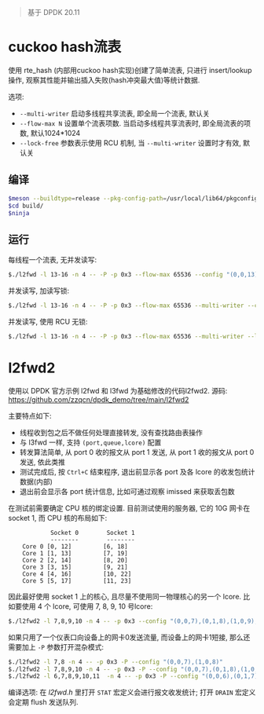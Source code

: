 >基于 DPDK 20.11

# cuckoo hash流表

使用 rte_hash (内部用cuckoo hash实现)创建了简单流表, 只进行 insert/lookup 操作,
观察其性能并输出插入失败(hash冲突最大值)等统计数据.

选项:
* `--multi-writer` 启动多线程共享流表, 即全局一个流表, 默认关
* `--flow-max N` 设置单个流表项数. 当启动多线程共享流表时, 即全局流表的项数, 默认1024*1024
* `--lock-free` 参数表示使用 RCU 机制, 当 `--multi-writer` 设置时才有效, 默认关

## 编译

```bash
$meson --buildtype=release --pkg-config-path=/usr/local/lib64/pkgconfig build
$cd build/
$ninja
```

## 运行

每线程一个流表, 无并发读写:
```bash
$./l2fwd -l 13-16 -n 4 -- -P -p 0x3 --flow-max 65536 --config "(0,0,13),(0,1,14),(1,0,15),(1,1,16)"
```

并发读写, 加读写锁:
```bash
$./l2fwd -l 13-16 -n 4 -- -P -p 0x3 --flow-max 65536 --multi-writer --config "(0,0,13),(0,1,14),(1,0,15),(1,1,16)"
```

并发读写, 使用 RCU 无锁:
```bash
$./l2fwd -l 13-16 -n 4 -- -P -p 0x3 --flow-max 65536 --multi-writer --lock-free --config "(0,0,13),(0,1,14),(1,0,15),(1,1,16)"
```

# l2fwd2

使用以 DPDK 官方示例 l2fwd 和 l3fwd 为基础修改的代码l2fwd2. 源码:
https://github.com/zzqcn/dpdk_demo/tree/main/l2fwd2

主要特点如下:

* 线程收到包之后不做任何处理直接转发, 没有查找路由表操作
* 与 l3fwd 一样, 支持 `(port,queue,lcore)` 配置
* 转发算法简单, 从 port 0 收的报文从 port 1 发送, 从 port 1 收的报文从 port 0 发送, 依此类推
* 测试完成后, 按 `Ctrl+C` 结束程序, 退出前显示各 port 及各 lcore 的收发包统计数据(内部)
* 退出前会显示各 port 统计信息, 比如可通过观察 imissed 来获取丢包数

在测试前需要确定 CPU 核的绑定设置. 目前测试使用的服务器, 它的 10G 网卡在 socket 1,
而 CPU 核的布局如下:
```
            Socket 0        Socket 1 
            --------        -------- 
    Core 0 [0, 12]         [6, 18] 
    Core 1 [1, 13]         [7, 19] 
    Core 2 [2, 14]         [8, 20] 
    Core 3 [3, 15]         [9, 21] 
    Core 4 [4, 16]         [10, 22]
    Core 5 [5, 17]         [11, 23]
```

因此最好使用 socket 1 上的核心, 且尽量不使用同一物理核心的另一个 lcore. 比如要使用 4 个
lcore, 可使用 7, 8, 9, 10 号lcore:

```bash
$./l2fwd2 -l 7,8,9,10 -n 4 -- -p 0x3 --config "(0,0,7),(0,1,8),(1,0,9),(1,1,10)"
```

如果只用了一个仪表口向设备上的网卡0发送流量, 而设备上的网卡1短接, 那么还需要加上
`-P` 参数打开混杂模式:

```bash
$./l2fwd2 -l 7,8 -n 4 -- -p 0x3 -P --config "(0,0,7),(1,0,8)"  
$./l2fwd2 -l 7,8,9,10 -n 4 -- -p 0x3 -P --config "(0,0,7),(0,1,8),(1,0,9),(1,1,10)"
$./l2fwd2 -l 6,7,8,9,10,11  -n 4 -- -p 0x3 -P --config "(0,0,6),(0,1,7),(0,2,8),(1,0,9),(1,1,10),(1,2,11)"
```

编译选项: 在 *l2fwd.h* 里打开 `STAT` 宏定义会进行报文收发统计; 打开 `DRAIN` 宏定义会定期 flush 发送队列.

